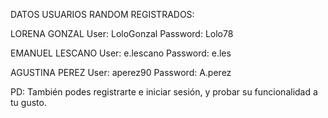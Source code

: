 DATOS USUARIOS RANDOM REGISTRADOS:

LORENA GONZAL
User: LoloGonzal
Password: Lolo78


EMANUEL LESCANO
User: e.lescano
Password: e.les


AGUSTINA PEREZ
User: aperez90
Password: A.perez


PD: También podes registrarte e iniciar sesión, y probar su funcionalidad a tu gusto.
